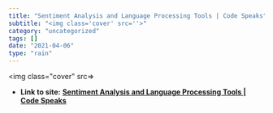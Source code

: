```yaml
---
title: "Sentiment Analysis and Language Processing Tools | Code Speaks"
subtitle: "<img class='cover' src=''>"
category: "uncategorized"
tags: []
date: "2021-04-06"
type: "rain"
---
```

<img class="cover" src=>


* **Link to site:** **[Sentiment Analysis and Language Processing Tools | Code Speaks](http://lordpimpington.com/codespeaks/drupal-5.1?q=node%2F5)**